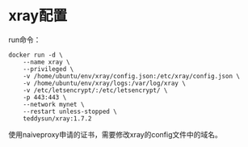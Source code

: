 # xray配置
run命令：
```shell
docker run -d \
    --name xray \
    --privileged \
    -v /home/ubuntu/env/xray/config.json:/etc/xray/config.json \
    -v /home/ubuntu/env/xray/logs:/var/log/xray \
    -v /etc/letsencrypt/:/etc/letsencrypt/ \
    -p 443:443 \
    --network mynet \
    --restart unless-stopped \
    teddysun/xray:1.7.2
```

使用naiveproxy申请的证书，需要修改xray的config文件中的域名。